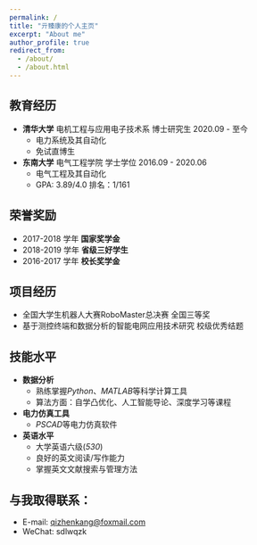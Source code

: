```yaml
---
permalink: /
title: "亓臻康的个人主页"
excerpt: "About me"
author_profile: true
redirect_from: 
  - /about/
  - /about.html
---
```


## 教育经历
- **清华大学** 电机工程与应用电子技术系 博士研究生 2020.09 - 至今  
  - 电力系统及其自动化
  - 免试直博生
- **东南大学** 电气工程学院 学士学位 2016.09 - 2020.06 
  - 电气工程及其自动化
  - GPA: 3.89/4.0 排名：1/161

## 荣誉奖励

- 2017-2018 学年 **国家奖学金**
- 2018-2019 学年 **省级三好学生**
- 2016-2017 学年 **校长奖学金**

## 项目经历

- 全国大学生机器人大赛RoboMaster总决赛 全国三等奖
- 基于测控终端和数据分析的智能电网应用技术研究 校级优秀结题

## 技能水平

- **数据分析**
  - 熟练掌握*Python*、*MATLAB*等科学计算工具 
  - 算法方面：自学凸优化、人工智能导论、深度学习等课程
- **电力仿真工具**
  - *PSCAD*等电力仿真软件
- **英语水平**
  - 大学英语六级(*530*)
  - 良好的英文阅读/写作能力
  - 掌握英文文献搜索与管理方法

## 与我取得联系：
- E-mail: qizhenkang@foxmail.com
- WeChat: sdlwqzk
